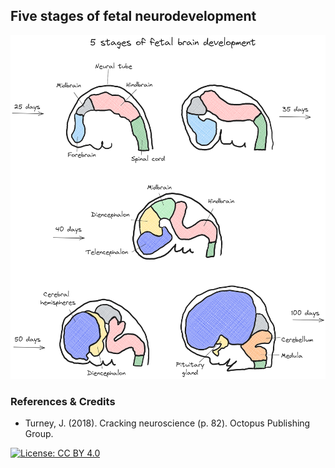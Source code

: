 ## Five stages of fetal neurodevelopment

![](DMAB-Development_fin_1_tbg.png)

### References & Credits

-   Turney, J. (2018). Cracking neuroscience (p. 82). Octopus Publishing Group.

[![License: CC BY 4.0](https://img.shields.io/badge/License-CC%20BY%204.0-lightgrey.svg)](https://creativecommons.org/licenses/by/4.0/)
